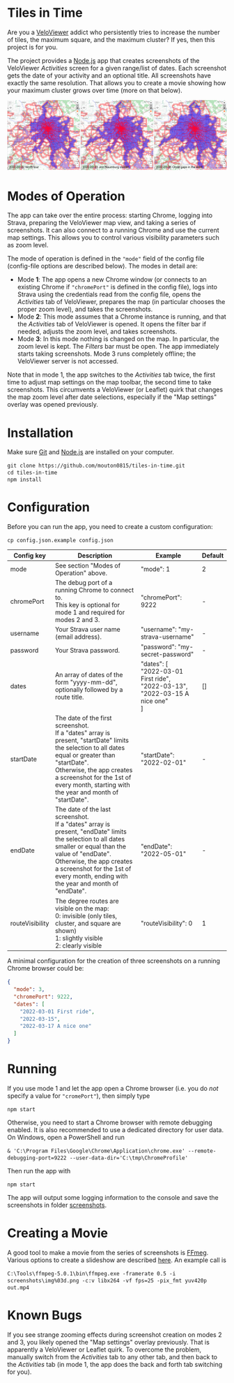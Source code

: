 # Tiles in Time
Are you a [VeloViewer](https://veloviewer.com) addict who persistently tries to increase the number of tiles,
the maximum square, and the maximum cluster? If yes, then this project is for you.

The project provides a [Node.js](https://nodejs.org) app that creates screenshots of the
VeloViewer *Activities* screen for a given range/list of dates.
Each screenshot gets the date of your activity and an optional title.
All screenshots have exactly the same resolution.
That allows you to create a movie showing how your maximum cluster grows over time (more on that below).

![Three example screenshots](example.png "Three example screenshots")

# Modes of Operation
The app can take over the entire process: starting Chrome, logging into Strava, preparing the VeloViewer map view, and taking a series of screenshots.
It can also connect to a running Chrome and use the current map settings.
This allows you to control various visibility parameters such as zoom level.

The mode of operation is defined in the `"mode"` field of the config file (config-file options are described below).
The modes in detail are:
* Mode **1**: The app opens a new Chrome window (or connects to an existing Chrome if `"chromePort"` is defined in the config file),
  logs into Strava using the credentials read from the config file,
  opens the _Activities_ tab of VeloViewer,
  prepares the map (in particular chooses the proper zoom level),
  and takes the screenshots.
* Mode **2**: This mode assumes that a Chrome instance is running, and that the _Activities_ tab of VeloViewer is opened.
  It opens the filter bar if needed, adjusts the zoom level, and takes screenshots.
* Mode **3**: In this mode nothing is changed on the map. In particular, the zoom level is kept.
  The _Filters_ bar must be open. The app immediately starts taking screenshots.
  Mode 3 runs completely offline; the VeloViewer server is not accessed.
  
Note that in mode 1, the app switches to the _Activities_ tab twice, the first time to adjust map settings
on the map toolbar, the second time to take screenshots. This circumvents a VeloViewer (or Leaflet) quirk that changes the
map zoom level after date selections, especially if the "Map settings" overlay was opened previously.

# Installation
Make sure [Git](https://git-scm.com/downloads) and [Node.js](https://nodejs.org/en/download/) are installed on your computer.

```
git clone https://github.com/mouton0815/tiles-in-time.git
cd tiles-in-time
npm install
```

# Configuration
Before you can run the app, you need to create a custom configuration:

```
cp config.json.example config.json
```
| Config key      | Description                                                                                                                                                                                                                                                                        | Example                                                                                           | Default |
|-----------------|------------------------------------------------------------------------------------------------------------------------------------------------------------------------------------------------------------------------------------------------------------------------------------|---------------------------------------------------------------------------------------------------|---------|
| mode            | See section "Modes of Operation" above.                                                                                                                                                                                                                                            | "mode": 1                                                                                         | 2       |
| chromePort      | The debug port of a running Chrome to connect to.<br/>This key is optional for mode 1 and required for modes 2 and 3.                                                                                                                                                              | "chromePort": 9222                                                                                | -       |
| username        | Your Strava user name (email address).                                                                                                                                                                                                                                             | "username": "my-strava-username"                                                                  | -       |
| password        | Your Strava password.                                                                                                                                                                                                                                                              | "password": "my-secret-password"                                                                  | -       |
| dates           | An array of dates of the form "yyyy-mm-dd", optionally followed by a route title.                                                                                                                                                                                                  | "dates": [<br/>  "2022-03-01 First ride",<br/>  "2022-03-13",<br/>  "2022-03-15 A nice one"<br/>] | []      |
| startDate       | The date of the first screenshot.<br/>If a "dates" array is present, "startDate" limits the selection to all dates equal or greater than "startDate".<br/>Otherwise, the app creates a screenshot for the 1st of every month, starting with the year and month of "startDate".     | "startDate": "2022-02-01"                                                                         | -       |
| endDate         | The date of the last screenshot.<br/>If a "dates" array is present, "endDate" limits the selection to all dates smaller or equal than the value of "endDate".<br/>Otherwise, the app creates a screenshot for the 1st of every month, ending with the year and month of "endDate". | "endDate": "2022-05-01"                                                                           | -       |
| routeVisibility | The degree routes are visible on the map:<br/>0: invisible (only tiles, cluster, and square are shown)<br/>1: slightly visible<br/>2: clearly visible                                                                                                                              | "routeVisibility": 0                                                                              | 1       |

A minimal configuration for the creation of three screenshots on a running Chrome browser could be:
```json
{
  "mode": 3,
  "chromePort": 9222,
  "dates": [
    "2022-03-01 First ride",
    "2022-03-15",
    "2022-03-17 A nice one"
  ]
}
```

# Running
If you use mode 1 and let the app open a Chrome browser (i.e. you do _not_ specify a value for `"cromePort"`), then simply type
```
npm start
```
Otherwise, you need to start a Chrome browser with remote debugging enabled.
It is also recommended to use a dedicated directory for user data.
On Windows, open a PowerShell and run
```
& 'C:\Program Files\Google\Chrome\Application\chrome.exe' --remote-debugging-port=9222 --user-data-dir='C:\tmp\ChromeProfile'
```
Then run the app with
```
npm start
```
The app will output some logging information to the console and save the screenshots in folder [screenshots](./screenshots).

# Creating a Movie
A good tool to make a movie from the series of screenshots is [FFmeg](https://ffmpeg.org/).
Various options to create a slideshow are described [here](https://trac.ffmpeg.org/wiki/Slideshow).
An example call is
```
C:\Tools\ffmpeg-5.0.1\bin\ffmpeg.exe -framerate 0.5 -i screenshots\img%03d.png -c:v libx264 -vf fps=25 -pix_fmt yuv420p out.mp4
```

# Known Bugs
If you see strange zooming effects during screenshot creation on modes 2 and 3, you likely opened the
"Map settings" overlay previously. That is apparently a VeloViewer or Leaflet quirk.
To overcome the problem, manually switch from the _Activities_ tab to any other
tab, and then back to the _Activities_ tab
(in mode 1, the app does the back and forth tab switching for you).

